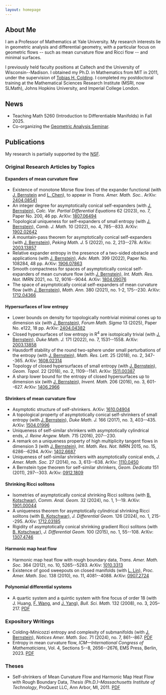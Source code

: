 ```yaml
---
layout: homepage
---
```


## About Me

I am a Professor of Mathematics at Yale University. 
My research interests lie in geometric analysis and differential geometry, with a particular focus on geometric flows -- such as mean curvature flow and Ricci flow -- and minimal surfaces.

I previously held faculty positions at Caltech and the University of Wisconsin--Madison. 
I obtained my Ph.D. in Mathematics from MIT in 2011, under the supervision of [Tobias H. Colding](https://math.mit.edu/directory/profile.html?pid=50).
I completed my postdoctoral training at the Mathematical Sciences Research Institute (MSRI, now SLMath), Johns Hopkins University, and Imperial College London.

## News

- Teaching Math 5260 (Introduction to Differentiable Manifolds) in Fall 2025.
- Co-organizing the [Geometric Analysis Seminar](https://sites.google.com/view/xinrui-zhao/yale-geometric-analysis-seminar/).

## Publications

My research is partially supported by the [NSF](https://www.nsf.gov).

### Original Research Articles by Topics

#### Expanders of mean curvature flow

- Existence of monotone Morse flow lines of the expander functional (with [J. Bernstein](https://mathematics.jhu.edu/directory/jacob-bernstein/) and [L. Chen](https://sites.google.com/utk.edu/lchen63/)), to appear in *Trans. Amer. Math. Soc.*. ArXiv: [2404.08541](https://arxiv.org/abs/2404.08541)
- An integer degree for asymptotically conical self-expanders (with [J. Bernstein](https://mathematics.jhu.edu/directory/jacob-bernstein/)), *Calc. Var. Partial Differential Equations* 62 (2023), no. 7, Paper No. 200, 46 pp. ArXiv: [1807.06494](https://arxiv.org/abs/1807.06494)
- Topological uniqueness for self-expanders of small entropy (with [J. Bernstein](https://mathematics.jhu.edu/directory/jacob-bernstein/)), *Camb. J. Math.* 10 (2022), no. 4, 785--833. ArXiv: [1902.02642](https://arxiv.org/abs/1902.02642)
- A mountain-pass theorem for asymptotically conical self-expanders (with [J. Bernstein](https://mathematics.jhu.edu/directory/jacob-bernstein/)), *Peking Math. J.* 5 (2022), no. 2, 213--278. ArXiv: [2003.13857](https://arxiv.org/abs/2003.13857)
- Relative expander entropy in the presence of a two-sided obstacle and applications (with [J. Bernstein](https://mathematics.jhu.edu/directory/jacob-bernstein/)), *Adv. Math.* 399 (2022), Paper No. 108284, 48 pp. ArXiv: [1906.07863](https://arxiv.org/abs/1906.07863)
- Smooth compactness for spaces of asymptotically conical self-expanders of mean curvature flow (with [J. Bernstein](https://mathematics.jhu.edu/directory/jacob-bernstein/)), *Int. Math. Res. Not.* IMRN 2021, no. 12, 9016--9044. ArXiv: [1804.09076](https://arxiv.org/abs/1804.09076)
- The space of asymptotically conical self-expanders of mean curvature flow (with [J. Bernstein](https://mathematics.jhu.edu/directory/jacob-bernstein/)), *Math. Ann.* 380 (2021), no. 1-2, 175--230. ArXiv: [1712.04366](https://arxiv.org/abs/1712.04366)

#### Hypersurfaces of low entropy

- Lower bounds on density for topologically nontrivial minimal cones up to dimension six (with [J. Bernstein](https://mathematics.jhu.edu/directory/jacob-bernstein/)), *Forum Math. Sigma* 13 (2025), Paper No. e122, 18 pp. ArXiv: [2404.04382](https://arxiv.org/abs/2404.04382)
- Closed hypersurfaces of low entropy in R<sup>4</sup> are isotopically trivial (with [J. Bernstein](https://mathematics.jhu.edu/directory/jacob-bernstein/)), *Duke Math. J.* 171 (2022), no. 7, 1531--1558. ArXiv: [2003.13858](https://arxiv.org/abs/2003.13858)
- Hausdorff stability of the round two-sphere under small perturbations of the entropy (with [J. Bernstein](https://mathematics.jhu.edu/directory/jacob-bernstein/)), *Math. Res. Lett.* 25 (2018), no. 2, 347--365. ArXiv: [1608.02314](https://arxiv.org/abs/1608.02314)
- Topology of closed hypersurfaces of small entropy (with [J. Bernstein](https://mathematics.jhu.edu/directory/jacob-bernstein/)), *Geom. Topol.* 22 (2018), no. 2, 1109--1141. ArXiv: [1511.00387](https://arxiv.org/abs/1511.00387)
- A sharp lower bound for the entropy of closed hypersurfaces up to dimension six (with [J. Bernstein](https://mathematics.jhu.edu/directory/jacob-bernstein/)), *Invent. Math.* 206 (2016), no. 3, 601--627. ArXiv: [1406.2966](https://arxiv.org/abs/1406.2966)

#### Shrinkers of mean curvature flow

- Asymptotic structure of self-shrinkers. ArXiv: [1610.04904](https://arxiv.org/abs/1610.04904)
- A topological property of asymptotically conical self-shrinkers of small entropy (with [J. Bernstein](https://mathematics.jhu.edu/directory/jacob-bernstein/)), *Duke Math. J.* 166 (2017), no. 3, 403--435. ArXiv: [1504.01996](https://arxiv.org/abs/1504.01996)
- Uniqueness of self-similar shrinkers with asymptotically cylindrical ends, *J. Reine Angew. Math.* 715 (2016), 207--230.
- A remark on a uniqueness property of high multiplicity tangent flows in dimension 3 (with [J. Bernstein](https://mathematics.jhu.edu/directory/jacob-bernstein/)), *Int. Math. Res. Not.* IMRN 2015, no. 15, 6286--6294. ArXiv: [1402.6687](https://arxiv.org/abs/1402.6687)
- Uniqueness of self-similar shrinkers with asymptotically conical ends, *J. Amer. Math. Soc.* 27 (2014), no. 3, 613--638. ArXiv: [1110.0450](https://arxiv.org/abs/1110.0450)
- A Bernstein type theorem for self-similar shrinkers, *Geom. Dedicata* 151 (2011), 297--303. ArXiv: [0912.1809](https://arxiv.org/abs/0912.1809)

#### Shrinking Ricci solitons

- Isometries of asymptotically conical shrinking Ricci solitons (with [B. Kotschwar](https://search.asu.edu/profile/1797093)), *Comm. Anal. Geom.* 32 (2024), no. 1, 1--19. ArXiv: [1901.00044](https://arxiv.org/abs/1901.00044)
- A uniqueness theorem for asymptotically cylindrical shrinking Ricci solitons (with [B. Kotschwar](https://search.asu.edu/profile/1797093)), *J. Differential Geom.* 126 (2024), no. 1, 215--295. ArXiv: [1712.03185](https://arxiv.org/abs/1712.03185)
- Rigidity of asymptotically conical shrinking gradient Ricci solitons (with [B. Kotschwar](https://search.asu.edu/profile/1797093)), *J. Differential Geom.* 100 (2015), no. 1, 55--108. ArXiv: [1307.4746](https://arxiv.org/abs/1307.4746)

#### Harmonic map heat flow

- Harmonic map heat flow with rough boundary data, *Trans. Amer. Math. Soc.* 364 (2012), no. 10, 5265--5283. ArXiv: [1010.3313](https://arxiv.org/abs/1010.3313)
- Existence of good sweepouts on closed manifolds (with [L. Lin](https://lzlin.sites.ucsc.edu)), *Proc. Amer. Math. Soc.* 138 (2010), no. 11, 4081--4088. ArXiv: [0907.2724](https://arxiv.org/abs/0907.2724)

#### Polynomial differential systems

- A quartic system and a quintic system with fine focus of order 18 (with J. Huang, [F. Wang](https://math.sjtu.edu.cn/Default/teachershow/tags/MDAwMDAwMDAwMLKIfpg), and [J. Yang](https://www.math.pku.edu.cn/jsdw/js_20180628175159671361/y_20180628175159671361/69983.htm)), *Bull. Sci. Math.* 132 (2008), no. 3, 205–217. [PDF](https://pdf.sciencedirectassets.com/271929/1-s2.0-S0007449708X0003X/1-s2.0-S0007449707000218/main.pdf?X-Amz-Security-Token=IQoJb3JpZ2luX2VjENP%2F%2F%2F%2F%2F%2F%2F%2F%2F%2FwEaCXVzLWVhc3QtMSJIMEYCIQChelM6UofeVULxGCLDmaJm%2FQ%2FKfNDD%2BdEfl4VNkwJJxwIhANX2bHUjiAOggb7pWFfSVvnnzPF4yZtDGMSjZLvN06%2FxKrMFCHwQBRoMMDU5MDAzNTQ2ODY1IgzKU%2FAIBm%2FjRUEGYT0qkAWff%2FJ5souKu%2BCRO3rDjfvfiJFHSQHvC78KCjIodwhJOlwHn8%2Fm0aZPpfLf9fJzDEKIrOfYgTV7z3d6S4GRdQkZOB2LyWE0FUCE04tFingM06FWJswtPYRMYPlq1MxHuoSswlF2ah2%2F7Odi7WAA81a1wTcPFJ3TYj1ZJ13L6Jyf88PL1N7rklLbB1IDVfMS8A51n5WizzNI6VthTO%2FIh6bM%2BGzCwpH2qhShme9XE67yQDLkR77jhe4i%2BrKRC7IlXZYLmhQyJ6VQV8GSTprL9iSEzT5II5txTHjnldJMYGhEl1LJSkdZR5yalHimUtbtrd0B7SOagxDhG2AGGU4FCtu2MgPT9cPwpvPwYr%2BWD587QMR2l64Qc3pC0bZ2H2nzeGwGiUMgUnR3KUfCQ0U1jXAl%2Fy9fF%2F2Cf80cwZKJu7AOosFBTu1XhqP8QN2qrpLOCbNkQ1hYRzuucqlEK5sWl7UFD6qMhYUKWmpc87%2F1mfljfn5f94l2V2kWlA8OjHyHN4UtXAJy2N4oVgnChsYR%2Bj%2BjJImlj1XTqtyJXrMYcXE%2F9i3XBibXrlCFUiD4rqe1an3jWAzPMnZ%2BF%2BraHZyt8ztaESnkS8EXpRZWxtlifdvKkC9a1hMOKh2pIw%2FXSDDxchbRJgO6vGudo8OrS45rv06%2FFy0luzFxvWyQpkM1qoLfx%2FPYn5O8bfah0V8DnuzAqSeLDBdPT6G9AAC4ih1Tb%2F49glzsdo%2BlXYQeGT09CS5uWCptRtQlcBBFUgmDngm%2B1dd%2FZPMdRBQoxumRv1oqpHpDjMXuOG30Wg7vZRrov6fFyuKcGEOYPj3iIONDhA2JMBir%2FlA6c5F%2FCPS10Q1sMOCw03HA8nLqv47Kqbz3qaq4qjDc0b%2FHBjqwAeCm%2BtEI7AkDWRAoumBQ2Y61WfIhEVvr%2BX34zGhohF9PylKVh8tLNn785v7GNsNHlKm1Zt18X2nk9ugKVQdXaB%2Fabso%2FV7QrrhLbh%2BHGkoRiJ9MeaWsp9YWF35pJ583btd333bggWsUFZwramFnNoeR2gpNiL9ERP7oNoA4F87VUBjI%2Bv6t74HtWgNEqVDRONppfY55KM%2FJHaHgAEf7chva6q0hB3cPw0HVevpMuPGuN&X-Amz-Algorithm=AWS4-HMAC-SHA256&X-Amz-Date=20251015T191549Z&X-Amz-SignedHeaders=host&X-Amz-Expires=300&X-Amz-Credential=ASIAQ3PHCVTYZH3KDL45%2F20251015%2Fus-east-1%2Fs3%2Faws4_request&X-Amz-Signature=0afa840eef1c3c97eb94ffeab297ce6791bd2160910542b64e85cbf0b0064f08&hash=524d0c2756e773402bba1112c2a6c12bd81f19eaecf2a1812c7d3bf57cb992c7&host=68042c943591013ac2b2430a89b270f6af2c76d8dfd086a07176afe7c76c2c61&pii=S0007449707000218&tid=spdf-f8ed10c5-927a-4117-aad3-be3f34316806&sid=cc4aa0851574a54a0b88751-8168e5934ac7gxrqa&type=client&tsoh=d3d3LnNjaWVuY2VkaXJlY3QuY29t&rh=d3d3LnNjaWVuY2VkaXJlY3QuY29t&ua=0f165e5704550255560354&rr=98f1a59d3c511600&cc=us)

### Expository Writings

- Colding-Minicozzi entropy and complexity of submanifolds (with [J. Bernstein](https://mathematics.jhu.edu/directory/jacob-bernstein/)), *Notices Amer. Math. Soc.* 71 (2024), no. 7, 861--867. [PDF](https://www.ams.org/journals/notices/202407/rnoti-p861.pdf)
- Entropy in mean curvature flow, *ICM—International Congress of Mathematicians*, Vol. 4, Sections 5--8, 2656--2676, EMS Press, Berlin, 2023. [PDF](https://ems.press/content/book-chapter-files/33218?nt=1)

### Theses

- Self-shrinkers of Mean Curvature Flow and Harmonic Map Heat Flow with Rough Boundary Data, *Thesis (Ph.D.)–Massachusetts Institute of Technology*, ProQuest LLC, Ann Arbor, MI, 2011. [PDF](https://dspace.mit.edu/bitstream/handle/1721.1/67817/768002313-MIT.pdf?sequence=2&isAllowed=y)







